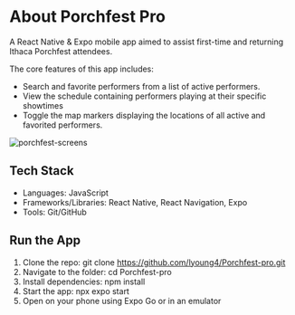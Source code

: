 # About Porchfest Pro

A React Native & Expo mobile app aimed to assist first-time and returning Ithaca Porchfest attendees.

The core features of this app includes:
- Search and favorite performers from a list of active performers.
- View the schedule containing performers playing at their specific showtimes
- Toggle the map markers displaying the locations of all active and favorited performers.


![porchfest-screens](https://i.imgur.com/gvhd7f2.png)


## Tech Stack
- Languages: JavaScript
- Frameworks/Libraries: React Native, React Navigation, Expo
- Tools: Git/GitHub


## Run the App

1. Clone the repo:
   git clone https://github.com/lyoung4/Porchfest-pro.git
2. Navigate to the folder:
   cd Porchfest-pro
3. Install dependencies:
   npm install
4. Start the app:
   npx expo start
5. Open on your phone using Expo Go or in an emulator
